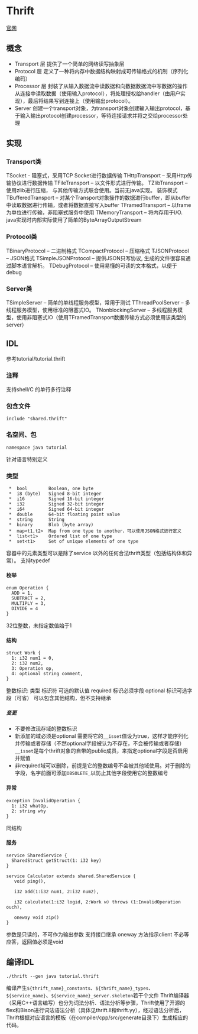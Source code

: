 # Thrift
[官网](http://thrift.apache.org/)

## 概念
+ Transport 层
提供了一个简单的网络读写抽象层
+ Protocol 层
定义了一种将内存中数据结构映射成可传输格式的机制（序列化编码）
+ Processor 层
封装了从输入数据流中读数据和向数据数据流中写数据的操作
从连接中读取数据（使用输入protocol），将处理授权给handler（由用户实现），最后将结果写到连接上（使用输出protocol）。
+ Server
创建一个transport对象，为transport对象创建输入输出protocol，基于输入输出protocol创建processor，等待连接请求并将之交给processor处理


## 实现
### Transport类
TSocket - 阻塞式，采用TCP Socket进行数据传输
THttpTransport – 采用Http传输协议进行数据传输
TFileTransport – 以文件形式进行传输。
TZlibTransport – 使用zlib进行压缩， 与其他传输方式联合使用。当前无java实现。
装饰模式
TBufferedTransport – 对某个Transport对象操作的数据进行buffer，即从buffer中读取数据进行传输，或者将数据直接写入buffer
TFramedTransport – 以frame为单位进行传输，非阻塞式服务中使用
TMemoryTransport – 将内存用于I/O. java实现时内部实际使用了简单的ByteArrayOutputStream

### Protocol类
TBinaryProtocol – 二进制格式
TCompactProtocol – 压缩格式
TJSONProtocol – JSON格式
TSimpleJSONProtocol – 提供JSON只写协议, 生成的文件很容易通过脚本语言解析。
TDebugProtocol – 使用易懂的可读的文本格式，以便于debug

### Server类
TSimpleServer – 简单的单线程服务模型，常用于测试
TThreadPoolServer – 多线程服务模型，使用标准的阻塞式IO。
TNonblockingServer – 多线程服务模型，使用非阻塞式IO（使用TFramedTransport数据传输方式必须使用该类型的server）

## IDL
参考tutorial/tutorial.thrift

### 注释
支持shell/C 的单行多行注释

### 包含文件
```
include "shared.thrift"
```

### 名空间、包
```
namespace java tutorial
```
针对语言特别定义

### 类型
```
 *  bool        Boolean, one byte
 *  i8 (byte)   Signed 8-bit integer
 *  i16         Signed 16-bit integer
 *  i32         Signed 32-bit integer
 *  i64         Signed 64-bit integer
 *  double      64-bit floating point value
 *  string      String
 *  binary      Blob (byte array)
 *  map<t1,t2>  Map from one type to another，可以使用JSON格式进行定义
 *  list<t1>    Ordered list of one type
 *  set<t1>     Set of unique elements of one type
```
容器中的元素类型可以是除了service 以外的任何合法thrift类型（包括结构体和异常）。
支持typedef

#### 枚举
```
enum Operation {
  ADD = 1,
  SUBTRACT = 2,
  MULTIPLY = 3,
  DIVIDE = 4
}
```
32位整数，未指定数值始于1

#### 结构
```
struct Work {
  1: i32 num1 = 0,
  2: i32 num2,
  3: Operation op,
  4: optional string comment,
}
```
整数标识: 类型 标识符 可选的默认值
required 标识必须字段
optional 标识可选字段（可省）
可以包含其他结构，但不支持继承

##### 变更
+ 不要修改现存域的整数标识
+ 新添加的域必须是optional
需要将它的`__isset`值设为true，这样才能序列化并传输或者存储（不然optional字段被认为不存在，不会被传输或者存储）
`__isset`是每个thrift对象的自带的public成员，来指定optional字段是否启用并赋值
+ 非required域可以删除，前提是它的整数编号不会被其他域使用。对于删除的字段，名字前面可添加`OBSOLETE_`以防止其他字段使用它的整数编号

#### 异常
```
exception InvalidOperation {
  1: i32 whatOp,
  2: string why
}
```
同结构

#### 服务
```
service SharedService {
  SharedStruct getStruct(1: i32 key)
}

service Calculator extends shared.SharedService {
   void ping(),

   i32 add(1:i32 num1, 2:i32 num2),

   i32 calculate(1:i32 logid, 2:Work w) throws (1:InvalidOperation ouch),

   oneway void zip()
}
```
参数是只读的，不可作为输出参数
支持接口继承
oneway 方法指示client 不必等应答，返回值必须是void

## 编译IDL
```
./thrift --gen java tutorial.thrift
```
编译产生`${thrift_name}_constants`、`${thrift_name}_types`、`${service_name}`、`${service_name}_server.skeleton`若干个文件
Thrift编译器（采用C++语言编写）也分为词法分析、语法分析等步骤，Thrift使用了开源的flex和Bison进行词法语法分析（具体见thrift.ll和thrift.yy），经过语法分析后，Thrift根据对应语言的模板（在compiler/cpp/src/generate目录下）生成相应的代码。


